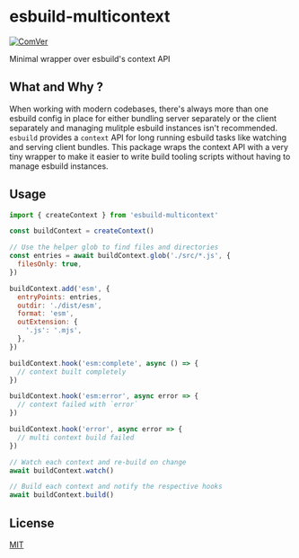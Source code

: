 # esbuild-multicontext

[![ComVer](https://img.shields.io/badge/ComVer-compliant-brightgreen.svg?&display_name=tag&style=flat&colorA=181819&colorB=181819)](https://gitlab.com/staltz/comver#compatible-versioning-specification-comver)

Minimal wrapper over esbuild's context API

## What and Why ?

When working with modern codebases, there's always more than one esbuild config
in place for either bundling server separately or the client separately and
managing mulitple esbuild instances isn't recommended. `esbuild` provides a
`context` API for long running esbuild tasks like watching and serving client
bundles. This package wraps the context API with a very tiny wrapper to make it
easier to write build tooling scripts without having to manage esbuild
instances.

## Usage

```js
import { createContext } from 'esbuild-multicontext'

const buildContext = createContext()

// Use the helper glob to find files and directories
const entries = await buildContext.glob('./src/*.js', {
  filesOnly: true,
})

buildContext.add('esm', {
  entryPoints: entries,
  outdir: './dist/esm',
  format: 'esm',
  outExtension: {
    '.js': '.mjs',
  },
})

buildContext.hook('esm:complete', async () => {
  // context built completely
})

buildContext.hook('esm:error', async error => {
  // context failed with `error`
})

buildContext.hook('error', async error => {
  // multi context build failed
})

// Watch each context and re-build on change
await buildContext.watch()

// Build each context and notify the respective hooks
await buildContext.build()
```

## License

[MIT](/LICENSE)

